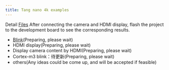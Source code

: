 ```yaml
---
title: Tang nano 4k examples
---
```

Detail [Files](https://github.com/sipeed/TangNano-4K-example)
After connecting the camera and HDMI display, flash the project to the development board to see the corresponding results.

- [Blink](./../Tang-Nano-Doc/examples/4K_led.md)(Preparing, please wait)
- HDMI display(Preparing, please wait)
- Display camera content by HDMI(Preparing, please wait)
- Cortex-m3 blink：待更新(Preparing, please wait)
- others(Any ideas could be come up, and will be accepted if feasible)
